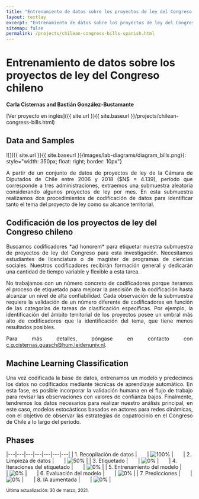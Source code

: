 ```yaml
---
title: "Entrenamiento de datos sobre los proyectos de ley del Congreso chileno"
layout: textlay
excerpt: "Entrenamiento de datos sobre los proyectos de ley del Congreso chileno"
sitemap: false
permalink: /projects/chilean-congress-bills-spanish.html
---
```


# Entrenamiento de datos sobre los proyectos de ley del Congreso chileno

**Carla Cisternas and Bastián González-Bustamante**

[Ver proyecto en inglés]({{ site.url }}{{ site.baseurl }}/projects/chilean-congress-bills.html) 

## Data and Samples

![]({{ site.url }}{{ site.baseurl }}/images/lab-diagrams/diagram_bills.png){: style="width: 350px; float: right; border: 10px"}

<p align="justify">A partir de un conjunto de datos de proyectos de ley de la Cámara de Diputados de Chile entre 2006 y 2018 ($N$ = 4.139), período que corresponde a tres administraciones, extraemos una submuestra aleatoria considerando algunos proyectos de ley por mes. En esta submuestra realizamos dos procedimientos de codificación de datos para identificar tanto el tema del proyecto de ley como su alcance territorial. </p>

## Codificación de los proyectos de ley del Congreso chileno

<p align="justify">Buscamos codificadores *ad honorem* para etiquetar nuestra submuestra de proyectos de ley del Congreso para esta investigación. Necesitamos estudiantes de licenciatura o de magíster de programas de ciencias sociales. Nuestros codificadores recibirán formación general y dedicarán una cantidad de tiempo variable y flexible a esta tarea.</p>

<p align="justify">No trabajamos con un número concreto de codificadores porque iteramos el proceso de etiquetado para mejorar la precisión de la codificación hasta alcanzar un nivel de alta confiabilidad. Cada observación de la submuestra requiere la validación de un número diferente de codificadores en función de las categorías de tareas de clasificación específicas. Por ejemplo, la identificación del ámbito territorial de los proyectos posee un umbral más alto de codificadores que la identificación del tema, que tiene menos resultados posibles.</p>

<p align="justify">Para más detalles, póngase en contacto con <a href="mailto:c.g.cisternas.guasch@hum.leidenuniv.nl">c.g.cisternas.guasch@hum.leidenuniv.nl</a>.</p>

## Machine Learning Classification

<p align="justify">Una vez codificada la base de datos, entrenamos un modelo y predecimos los datos no codificados mediante técnicas de aprendizaje automático. En esta fase, es posible incorporar la validación humana en el flujo de trabajo para revisar las observaciones con valores de confianza bajos. Finalmente, tendremos los datos necesarios para realizar nuestro análisis principal, en este caso, modelos estocásticos basados en actores para redes dinámicas, con el objetivo de observar las estrategias de copatrocinio en el Congreso de Chile a lo largo del período.</p>

## Phases

|---|---|---|---|---|---|---|
| 1. Recopilación de datos | &nbsp;&nbsp;&nbsp;&nbsp;&nbsp; | ![100%](https://progress-bar.dev/100) | &nbsp;&nbsp;&nbsp;&nbsp;&nbsp; | 2. Limpieza de datos | &nbsp;&nbsp;&nbsp;&nbsp;&nbsp; | ![50%](https://progress-bar.dev/50) |
| 3. Etiquetado | &nbsp;&nbsp;&nbsp;&nbsp;&nbsp; | ![0%](https://progress-bar.dev/0) | &nbsp;&nbsp;&nbsp;&nbsp;&nbsp; | 4. Iteraciones del etiquetado | &nbsp;&nbsp;&nbsp;&nbsp;&nbsp; | ![0%](https://progress-bar.dev/0) |
| 5. Entrenamiento del modelo | &nbsp;&nbsp;&nbsp;&nbsp;&nbsp; | ![0%](https://progress-bar.dev/0) | &nbsp;&nbsp;&nbsp;&nbsp;&nbsp; | 6. Evaluación del modelo | &nbsp;&nbsp;&nbsp;&nbsp;&nbsp; | ![0%](https://progress-bar.dev/0) |
| 7. Predicciones | &nbsp;&nbsp;&nbsp;&nbsp;&nbsp; | ![0%](https://progress-bar.dev/0) | &nbsp;&nbsp;&nbsp;&nbsp;&nbsp; | 8. IA aumentada | &nbsp;&nbsp;&nbsp;&nbsp;&nbsp; | ![0%](https://progress-bar.dev/0) |

<small>Última actualización: 30 de marzo, 2021.</small>
